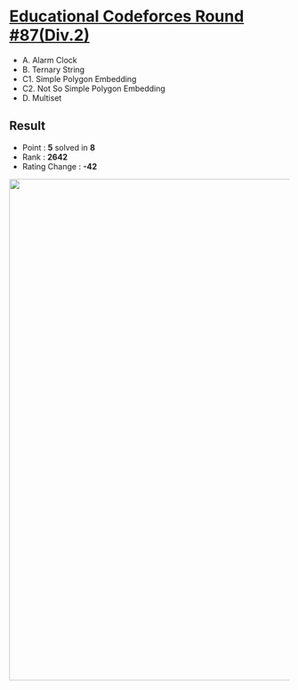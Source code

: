 # [Educational Codeforces Round #87(Div.2)](https://codeforces.com/contest/1354)

  * A. Alarm Clock
  * B. Ternary String
  * C1. Simple Polygon Embedding
  * C2. Not So Simple Polygon Embedding
  * D. Multiset
  
## Result
  * Point : **5** solved in **8**
  * Rank : **2642**
  * Rating Change : **-42**

<img src="https://github.com/Weaasel/PS_algorithm/blob/master/Codeforces/Educational%20Codeforces%20Round%2387(Div.2)/_Codeforces_Round86_Div2.png?raw=true" width="900">

